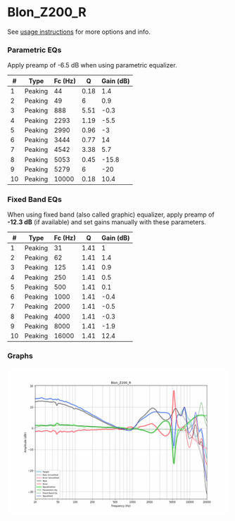 # Blon_Z200_R
See [usage instructions](https://github.com/jaakkopasanen/AutoEq#usage) for more options and info.

### Parametric EQs
Apply preamp of -6.5 dB when using parametric equalizer.

|   # | Type    |   Fc (Hz) |    Q |   Gain (dB) |
|-----|---------|-----------|------|-------------|
|   1 | Peaking |        44 | 0.18 |         1.4 |
|   2 | Peaking |        49 | 6    |         0.9 |
|   3 | Peaking |       888 | 5.51 |        -0.3 |
|   4 | Peaking |      2293 | 1.19 |        -5.5 |
|   5 | Peaking |      2990 | 0.96 |        -3   |
|   6 | Peaking |      3444 | 0.77 |        14   |
|   7 | Peaking |      4542 | 3.38 |         5.7 |
|   8 | Peaking |      5053 | 0.45 |       -15.8 |
|   9 | Peaking |      5279 | 6    |       -20   |
|  10 | Peaking |     10000 | 0.18 |        10.4 |

### Fixed Band EQs
When using fixed band (also called graphic) equalizer, apply preamp of **-12.3 dB** (if available) and set gains manually with these parameters.

|   # | Type    |   Fc (Hz) |    Q |   Gain (dB) |
|-----|---------|-----------|------|-------------|
|   1 | Peaking |        31 | 1.41 |         1   |
|   2 | Peaking |        62 | 1.41 |         1.4 |
|   3 | Peaking |       125 | 1.41 |         0.9 |
|   4 | Peaking |       250 | 1.41 |         0.5 |
|   5 | Peaking |       500 | 1.41 |         0.1 |
|   6 | Peaking |      1000 | 1.41 |        -0.4 |
|   7 | Peaking |      2000 | 1.41 |        -0.5 |
|   8 | Peaking |      4000 | 1.41 |        -0.3 |
|   9 | Peaking |      8000 | 1.41 |        -1.9 |
|  10 | Peaking |     16000 | 1.41 |        12.4 |

### Graphs
![](./Blon_Z200_R.png)
